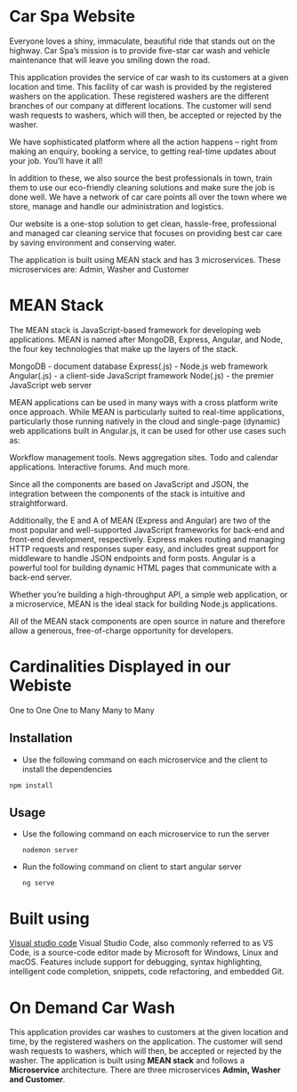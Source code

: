 # Car Spa Website

Everyone loves a shiny, immaculate, beautiful ride that stands out on the highway. Car Spa’s mission is to provide five-star car wash and vehicle maintenance that will leave you smiling down the road. 

This application provides the service of car wash to its customers at a given location and time. This facility of car wash is provided by the registered washers on the application. These registered washers are the different branches of our company at different locations. The customer will send wash requests to washers, which will then, be accepted or rejected by the washer. 

We have sophisticated platform where all the action happens – right from making an enquiry, booking a service, to getting real-time updates about your job. You’ll have it all!

In addition to these, we also source the best professionals in town, train them to use our eco-friendly cleaning solutions and make sure the job is done well. We have a network of car care points all over the town where we store, manage and handle our administration and logistics.

Our website is a one-stop solution to get clean, hassle-free, professional and managed car cleaning service that focuses on providing best car care by saving environment and conserving water.

The application is built using MEAN stack and has 3 microservices. These microservices are: Admin, Washer and Customer

# MEAN Stack

The MEAN stack is JavaScript-based framework for developing web applications. MEAN is named after MongoDB, Express, Angular, and Node, the four key technologies that make up the layers of the stack.

MongoDB - document database
Express(.js) - Node.js web framework
Angular(.js) - a client-side JavaScript framework
Node(.js) - the premier JavaScript web server

MEAN applications can be used in many ways with a cross platform write once approach. While MEAN is particularly suited to real-time applications, particularly those running natively in the cloud and single-page (dynamic) web applications built in Angular.js, it can be used for other use cases such as:

Workflow management tools.
News aggregation sites.
Todo and calendar applications.
Interactive forums.
And much more.

Since all the components are based on JavaScript and JSON, the integration between the components of the stack is intuitive and straightforward.

Additionally, the E and A of MEAN (Express and Angular) are two of the most popular and well-supported JavaScript frameworks for back-end and front-end development, respectively. Express makes routing and managing HTTP requests and responses super easy, and includes great support for middleware to handle JSON endpoints and form posts. Angular is a powerful tool for building dynamic HTML pages that communicate with a back-end server.

Whether you’re building a high-throughput API, a simple web application, or a microservice, MEAN is the ideal stack for building Node.js applications.

All of the MEAN stack components are open source in nature and therefore allow a generous, free-of-charge opportunity for developers.


# Cardinalities Displayed in our Webiste

One to One
One to Many
Many to Many


## Installation

- Use the following command on each microservice and the client to install the dependencies

```
npm install 
```
 
## Usage

- Use the following command on each microservice to run the server

  ```
  nodemon server
  ```

- Run the following command on client to start angular server 

  ```
  ng serve
  ```
  
# Built using 

[Visual studio code](https://code.visualstudio.com/)
Visual Studio Code, also commonly referred to as VS Code, is a source-code editor made by Microsoft for Windows, Linux and macOS. Features include support for debugging, syntax highlighting, intelligent code completion, snippets, code refactoring, and embedded Git.

# On Demand Car Wash
This application provides car washes to customers at the given location and time, by the registered washers on the application. The customer will send wash 
requests to washers, which will then, be accepted or rejected by the washer.
The application is built using **MEAN stack** and follows a 
**Microservice** architecture. There are three microservices **Admin, Washer and Customer**.





